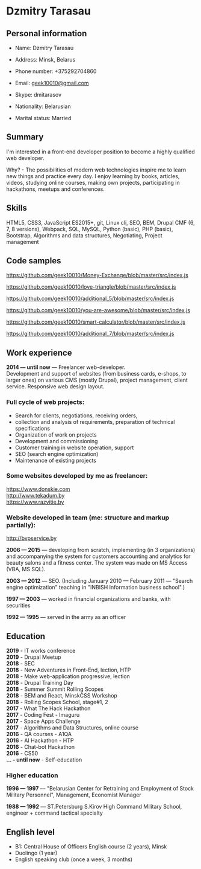 # Dzmitry Tarasau

## Personal information

* Name: Dzmitry Tarasau

* Address: Minsk, Belarus

* Phone number: +375292704860

* Email: geek10010@gmail.com

* Skype: dmitarasov

* Nationality: Belarusian

* Marital status: Married


## Summary

I'm interested in a front-end developer position to become a highly qualified web developer.

Why? - The possibilities of modern web technologies inspire me to learn new things and practice every day. I enjoy learning by books, articles, videos, studying online courses, making own projects, participating in hackathons, meetups and conferences.


## Skills

HTML5, CSS3, JavaScript ES2015+, git, Linux cli, SEO, BEM, Drupal CMF (6, 7, 8 versions), Webpack, SQL, MySQL, Python (basic), PHP (basic), Bootstrap, Algorithms and data structures, Negotiating, Project management


## Code samples

https://github.com/geek10010/Money-Exchange/blob/master/src/index.js

https://github.com/geek10010/love-triangle/blob/master/src/index.js

https://github.com/geek10010/additional_5/blob/master/src/index.js

https://github.com/geek10010/you-are-awesome/blob/master/src/index.js

https://github.com/geek10010/smart-calculator/blob/master/src/index.js

https://github.com/geek10010/additional_7/blob/master/src/index.js


## Work experience

__2014 — until now__ — Freelancer web-developer.  
Development and support of websites (from business cards, e-shops, to larger ones) on various CMS (mostly Drupal), project management, client service. Responsive web design layout.

### Full cycle of web projects:

* Search for clients, negotiations, receiving orders,
* collection and analysis of requirements, preparation of technical specifications
* Organization of work on projects
* Development and commissioning
* Customer training in website operation, support
* SEO (search engine optimization)
* Maintenance of existing projects

### Some websites developed by me as freelancer:

https://www.donskie.com  
http://www.tekadum.by  
https://www.razvitie.by  

### Website developed in team (me: structure and markup partially):

http://bvpservice.by

__2006 — 2015__ — developing from scratch, implementing (in 3 organizations) and accompanying the system for customers accounting and analytics for beauty salons and a fitness center. The system was made on MS Access (VBA, MS SQL).

__2003 — 2012__ — SEO. (Including January 2010 — February 2011 — "Search engine optimization" teaching in "INBISH Information business school".)

__1997 — 2003__ — worked in financial organizations and banks, with securities

__1992 — 1995__ — served in the army as an officer


## Education

__2019__ - IT works conference  
__2019__ - Drupal Meetup  
__2018__ - SEC  
__2018__ - New Adventures in Front-End, lection, HTP  
__2018__ - Make web-application progressive, lection   
__2018__ - Drupal Training Day  
__2018__ - Summer Summit Rolling Scopes  
__2018__ - BEM and React, MinskCSS Workshop  
__2018__ - Rolling Scopes School, stage#1, 2  
__2017__ - What The Hack Hackathon  
__2017__ - Coding Fest - Imaguru  
__2017__ - Space Apps Challenge  
__2017__ - Algorithms and Data Structures, online course  
__2016__ - QA courses - A1QA  
__2016__ - AI Hackathon - HTP  
__2016__ - Chat-bot Hackathon  
__2016__ - CS50  
__... - until now__ - Self-education

### Higher education

__1996 — 1997__ — "Belarusian Center for Retraining and Employment of Stock Military Personnel", Management, Economist Manager

__1988 — 1992__ — ST.Petersburg S.Kirov High Command Military School, engineer + command tactical specialty


## English level

* B1: Central House of Officers English course (2 years), Minsk
* Duolingo (1 year)
* English speaking club (once a week, 3 months)

